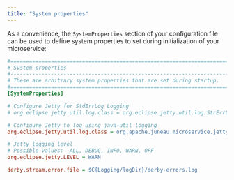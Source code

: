 ```yaml
---
title: "System properties"
---
```


As a convenience, the `SystemProperties` section of your configuration file can be used to define system
properties to set during initialization of your microservice:
```ini
#=======================================================================================================================
# System properties
#-----------------------------------------------------------------------------------------------------------------------
# These are arbitrary system properties that are set during startup.
#=======================================================================================================================
[SystemProperties]

# Configure Jetty for StdErrLog Logging
# org.eclipse.jetty.util.log.class = org.eclipse.jetty.util.log.StrErrLog

# Configure Jetty to log using java-util logging
org.eclipse.jetty.util.log.class = org.apache.juneau.microservice.jetty.JettyLogger

# Jetty logging level
# Possible values:  ALL, DEBUG, INFO, WARN, OFF
org.eclipse.jetty.LEVEL = WARN

derby.stream.error.file = $C{Logging/logDir}/derby-errors.log
```